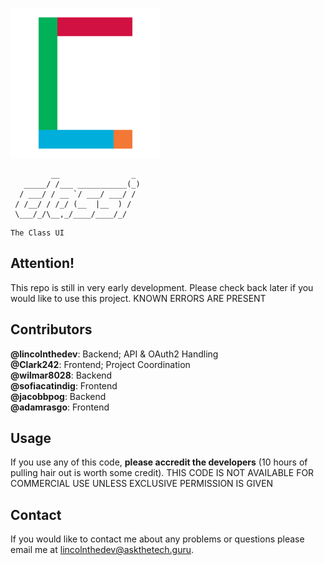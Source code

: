 ![classi Logo](/classi-240.png)
```
         __                _ 
   _____/ /___ ___________(_)
  / ___/ / __ `/ ___/ ___/ / 
 / /__/ / /_/ (__  |__  ) /  
 \___/_/\__,_/____/____/_/   

```
```
The Class UI
```

## Attention!
This repo is still in very early development. Please check back later if you would like to use this project. KNOWN ERRORS ARE PRESENT

## Contributors
**@lincolnthedev**: Backend; API & OAuth2 Handling<br>
**@Clark242**: Frontend; Project Coordination<br>
**@wilmar8028**: Backend<br>
**@sofiacatindig**: Frontend<br>
**@jacobbpog**: Backend<br>
**@adamrasgo**: Frontend

## Usage
If you use any of this code, **please accredit the developers** (10 hours of pulling hair out is worth some credit). THIS CODE IS NOT AVAILABLE FOR COMMERCIAL USE UNLESS EXCLUSIVE PERMISSION IS GIVEN

## Contact
If you would like to contact me about any problems or questions please email me at [lincolnthedev@askthetech.guru](mailto:lincolnthedev@askthetech.guru).
